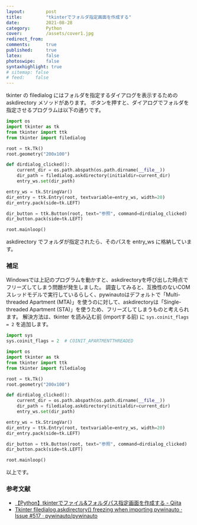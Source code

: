 ```yaml
---
layout:        post
title:         "tkinterでフォルダ指定画面を作成する"
date:          2021-08-28
category:      Python
cover:         /assets/cover1.jpg
redirect_from:
comments:      true
published:     true
latex:         false
photoswipe:    false
syntaxhighlight: true
# sitemap: false
# feed:    false
---
```


tkinter の filedialog にはフォルダを指定するダイアログを表示するための askdirectory メソッドがあります。
ボタンを押すと、ダイアログでフォルダを指定させるプログラムは以下の通りです。

```python
import os
import tkinter as tk
from tkinter import ttk
from tkinter import filedialog

root = tk.Tk()
root.geometry("200x100")

def dirdialog_clicked():
    current_dir = os.path.abspath(os.path.dirname(__file__))
    dir_path = filedialog.askdirectory(initialdir=current_dir)
    entry_ws.set(dir_path)

entry_ws = tk.StringVar()
dir_entry = ttk.Entry(root, textvariable=entry_ws, width=20)
dir_entry.pack(side=tk.LEFT)

dir_button = ttk.Button(root, text="参照", command=dirdialog_clicked)
dir_button.pack(side=tk.LEFT)

root.mainloop()
```

askdirectory でフォルダが指定されたら、そのパスを entry_ws に格納しています。


### 補足

Windowsでは上記のプログラムを動かすと、askdirectoryを呼び出した時点でフリーズしてしまう問題が発生しました。
調査してみると、互換性のないCOMスレッドモデルで実行しているらしく、pywinautoはデフォルトで「Multi-threaded Apartment (MTA)」を使うのに対して、askdirectoryは「Single-threaded Apartment (STA)」を使うため、フリーズしてしまうものと考えられます。
解決方法は、tkinter を読み込む前 (importする前) に `sys.coinit_flags = 2` を追加します。

```python
import sys
sys.coinit_flags = 2  # COINIT_APARTMENTTHREADED

import os
import tkinter as tk
from tkinter import ttk
from tkinter import filedialog

root = tk.Tk()
root.geometry("200x100")

def dirdialog_clicked():
    current_dir = os.path.abspath(os.path.dirname(__file__))
    dir_path = filedialog.askdirectory(initialdir=current_dir)
    entry_ws.set(dir_path)

entry_ws = tk.StringVar()
dir_entry = ttk.Entry(root, textvariable=entry_ws, width=20)
dir_entry.pack(side=tk.LEFT)

dir_button = ttk.Button(root, text="参照", command=dirdialog_clicked)
dir_button.pack(side=tk.LEFT)

root.mainloop()
```

以上です。

### 参考文献

- [【Python】tkinterでファイル&フォルダパス指定画面を作成する - Qiita](https://qiita.com/dgkmtu/items/2367a73f7e2d498e6075)
- [Tkinter filedialog.askdirectory() freezing when importing pywinauto · Issue #517 · pywinauto/pywinauto](https://github.com/pywinauto/pywinauto/issues/517)
